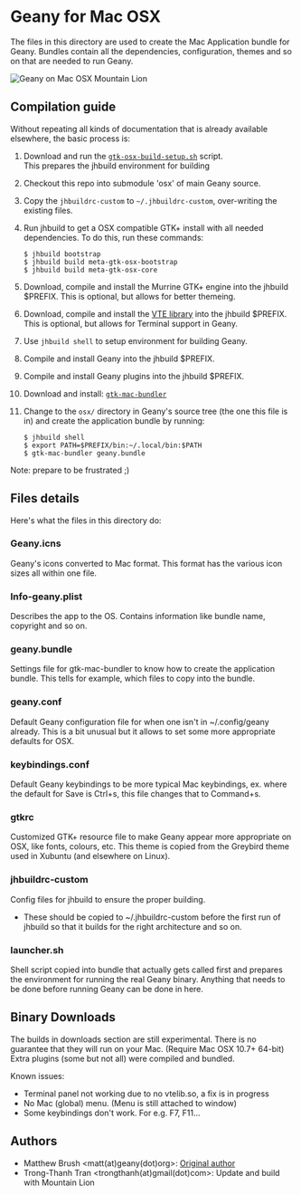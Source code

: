 Geany for Mac OSX
=================

The files in this directory are used to create the Mac Application bundle
for Geany. Bundles contain all the dependencies, configuration, themes
and so on that are needed to run Geany.

![Geany on Mac OSX Mountain Lion](https://github.com/trongthanh/geany-osx-essentials/raw/master/screenshot.png "Geany on Mountain Lion")

Compilation guide
-----------------

Without repeating all kinds of documentation that is already available
elsewhere, the basic process is:

1. Download and run the [`gtk-osx-build-setup.sh`][gtk-osx-build] script.  
    This prepares the jhbuild environment for building
2. Checkout this repo into submodule 'osx' of main Geany source.
3. Copy the `jhbuildrc-custom` to `~/.jhbuildrc-custom`, 
    over-writing the existing files.
4. Run jhbuild to get a OSX compatible GTK+ install with all needed
    dependencies. To do this, run these commands:

    ```shell  
    $ jhbuild bootstrap
    $ jhbuild build meta-gtk-osx-bootstrap
    $ jhbuild build meta-gtk-osx-core
    ```
5. Download, compile and install the Murrine GTK+ engine into the
    jhbuild $PREFIX. This is optional, but allows for better themeing.
6. Download, compile and install the [VTE library][vtelib] into the jhbuild 
    $PREFIX. This is optional, but allows for Terminal support in Geany.
7. Use `jhbuild shell` to setup environment for building Geany.
8. Compile and install Geany into the jhbuild $PREFIX.
9. Compile and install Geany plugins into the jhbuild $PREFIX.
10. Download and install: [`gtk-mac-bundler`][gtk-mac-bundler]
11. Change to the `osx/` directory in Geany's source tree (the one this file 
    is in) and create the application bundle by running:

    ```shell
    $ jhbuild shell
    $ export PATH=$PREFIX/bin:~/.local/bin:$PATH
    $ gtk-mac-bundler geany.bundle
    ```

Note: prepare to be frustrated ;)

Files details
-------------

Here's what the files in this directory do:

### Geany.icns

Geany's icons converted to Mac format. This format has the various icon
sizes all within one file.

### Info-geany.plist

Describes the app to the OS. Contains information like bundle name,
copyright and so on.

### geany.bundle

Settings file for gtk-mac-bundler to know how to create the application
bundle. This tells for example, which files to copy into the bundle.

### geany.conf

Default Geany configuration file for when one isn't in ~/.config/geany
already. This is a bit unusual but it allows to set some more appropriate
defaults for OSX.

### keybindings.conf

Default Geany keybindings to be more typical Mac keybindings, ex. where
the default for Save is Ctrl+s, this file changes that to Command+s.

### gtkrc

Customized GTK+ resource file to make Geany appear more appropriate on
OSX, like fonts, colours, etc. This theme is copied from the Greybird
theme used in Xubuntu (and elsewhere on Linux).

### jhbuildrc-custom

Config files for jhbuild to ensure the proper building.
  - These should be copied to ~/.jhbuildrc-custom before
    the first run of jhbuild so that it builds for the right architecture
    and so on.

### launcher.sh

Shell script copied into bundle that actually gets called first and
prepares the environment for running the real Geany binary. Anything
that needs to be done before running Geany can be done in here.

Binary Downloads
-------------------

The builds in downloads section are still experimental. There is no guarantee that they will run on your Mac. (Require Mac OSX 10.7+ 64-bit)
Extra plugins (some but not all) were compiled and bundled.

Known issues:
- Terminal panel not working due to no vtelib.so, a fix is in progress
- No Mac (global) menu. (Menu is still attached to window)
- Some keybindings don't work. For e.g. F7, F11...

Authors
------
- Matthew Brush &lt;matt(at)geany(dot)org&gt;: [Original author][original-repo]
- Trong-Thanh Tran &lt;trongthanh(at)gmail(dot)com&gt;: Update and build with Mountain Lion

[gtk-osx-build]: https://live.gnome.org/GTK%2B/OSX/Building
[vtelib]: http://www.linuxfromscratch.org/blfs/view/svn/xfce/vte2.html
[gtk-mac-bundler]: https://live.gnome.org/GTK%2B/OSX/Bundling
[original-repo]: https://github.com/codebrainz/geany/tree/wip/gtk-osx
